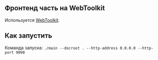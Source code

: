 Фронтенд часть на WebToolkit
---------------------

Используется [WebToolkit](https://www.webtoolkit.eu).

Как запустить
----------

Команда запуска: `./main --docroot . --http-address 0.0.0.0 --http-port 9090`
